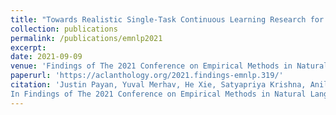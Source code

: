 ```yaml
---
title: "Towards Realistic Single-Task Continuous Learning Research for NER"
collection: publications
permalink: /publications/emnlp2021
excerpt: 
date: 2021-09-09
venue: 'Findings of The 2021 Conference on Empirical Methods in Natural Language Processing'
paperurl: 'https://aclanthology.org/2021.findings-emnlp.319/'
citation: 'Justin Payan, Yuval Merhav, He Xie, Satyapriya Krishna, Anil Ramakrishna, Mukund Sridhar and Rahul Gupta. Towards Realistic Single-Task Continuous Learning Research for NER. 
In Findings of The 2021 Conference on Empirical Methods in Natural Language Processing.'
---
```

